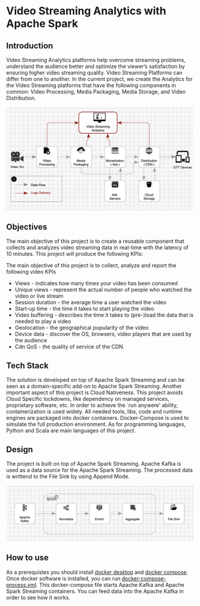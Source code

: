 # Video Streaming Analytics with Apache Spark

## Introduction
Video Streaming Analytics platforms help overcome streaming problems, understand the audience better and optimize the viewer’s satisfaction by ensuring higher video streaming quality. 
Video Streaming Platforms can differ from one to another. In the current project, we create the Analytics for the Video Streaming platforms that have the following components in common: Video Processing, Media Packaging, Media Storage, and Video Distribution.  
<br/>
![alt text](https://github.com/dimastatz/video-streaming-analytics/blob/main/docs/chart-video-streaming.png)
<br/>  

## Objectives
The main objective of this project is to create a reusable component that collects and analyzes video streaming data in real-time with the latency of 10 minutes. This project will produce the following KPIs:

The main objective of this project is to collect, analyze and report the following video KPIs
  - Views - indicates how many times your video has been consumed
  - Unique views - represent the actual number of people who watched the video or live stream
  - Session duration - the average time a user watched the video
  - Start-up time - the time it takes to start playing the video
  - Video buffering - describes the time it takes to (pre-)load the data that is needed to play a video
  - Geolocation - the geographical popularity of the video
  - Device data - discover the OS, browsers, video players that are used by the audience 
  - Cdn QoS - the quality of service of the CDN.


## Tech Stack
The solution is developed on top of Apache Spark Streaming and can be seen as a domain-specific add-on to Apache Spark Streaming.
Another important aspect of this project is Cloud Nativeness. This project avoids Cloud Specific lockdowns, like dependency on managed services, proprietary software, etc. In order to achieve the `run anywere' ability, containerization is used widely. All needed tools, libs, code and runtime engines are packaged into docker containers. Docker-Compose is used to simulate the full production environment.
As for programming languages, Python and Scala are main languages of this project.

## Design
The project is built on top of Apache Spark Streaming. Apache Kafka is used as a data source for the Apache Spark Streaming. The processed data is writtend to the File Sink by using Append Mode.  
<br/>
![alt text](https://github.com/dimastatz/video-streaming-analytics/blob/0ec45b4eb3200fd7edbb32c5d09a538f863dce3b/docs/chart-spark-app.png)
<br/>  

## How to use
As a prerequistes you should install [docker desktop](https://docs.docker.com/desktop/) and [docker compose](https://docs.docker.com/compose/). Once docker software is installed, you can run 
[docker-compose-process.yml](https://github.com/dimastatz/video-streaming-analytics/blob/946d90a124a4e8b8078dca347abb109ded971eef/docker-compose-process.yml). This docker-compose file starts Apache Kafka and Apache Spark Streaming containers. You can feed data into the Apache Kafka in order to see how it works.


